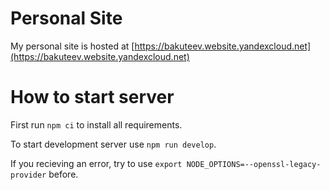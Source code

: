 # Personal Site
My personal site is hosted at [https://bakuteev.website.yandexcloud.net](https://bakuteev.website.yandexcloud.net)

# How to start server
First run 
```npm ci```
 to install all requirements.

To start development server use
```npm run develop```.

If you recieving an error, try to use
```export NODE_OPTIONS=--openssl-legacy-provider```
 before.